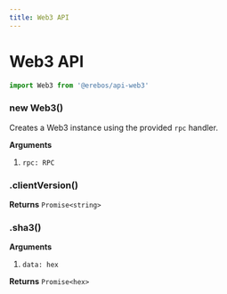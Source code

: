 ```yaml
---
title: Web3 API
---
```


# Web3 API

```js
import Web3 from '@erebos/api-web3'
```

### new Web3()

Creates a Web3 instance using the provided `rpc` handler.

**Arguments**

1.  `rpc: RPC`

### .clientVersion()

**Returns** `Promise<string>`

### .sha3()

**Arguments**

1.  `data: hex`

**Returns** `Promise<hex>`
